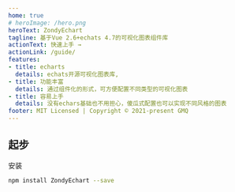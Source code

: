 ```yaml
---
home: true
# heroImage: /hero.png
heroText: ZondyEchart 
tagline: 基于Vue 2.6+echats 4.7的可视化图表组件库
actionText: 快速上手 →
actionLink: /guide/
features:
- title: echarts
  details: echats开源可视化图表库,
- title: 功能丰富
  details: 通过组件化的形式，可方便配置不同类型的可视化图表
- title: 容易上手
  details: 没有echars基础也不用担心，傻瓜式配置也可以实现不同风格的图表
footer: MIT Licensed | Copyright © 2021-present GMQ
---
```


## 起步
安装

```sh
npm install ZondyEchart --save
```